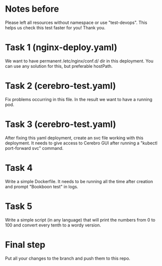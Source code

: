 # Notes before

Please left all resources without namespace or use "test-devops". This helps us check this test faster for you! Thank you.

# Task 1 (nginx-deploy.yaml)

We want to have permanent /etc/nginx/conf.d/ dir in this deployment. You can use any solution for this, but preferable hostPath.

# Task 2 (cerebro-test.yaml)

Fix problems occurring in this file. In the result we want to have a running pod.

# Task 3 (cerebro-test.yaml)

After fixing this yaml deployment, create an svc file working with this deployment. It needs to give access to Cerebro GUI after running a "kubectl port-forward svc" command.

# Task 4

Write a simple Dockerfile. It needs to be running all the time after creation and prompt "Bookboon test" in logs.

# Task 5

Write a simple script (in any language) that will print the numbers from 0 to 100 and convert every tenth to a wordy version.

# Final step

Put all your changes to the branch and push them to this repo.
